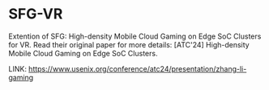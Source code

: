 # SFG-VR
Extention of SFG: High-density Mobile Cloud Gaming on Edge SoC Clusters for VR.
Read their original paper for more details: [ATC'24] High-density Mobile Cloud Gaming on Edge SoC Clusters.

LINK: https://www.usenix.org/conference/atc24/presentation/zhang-li-gaming
